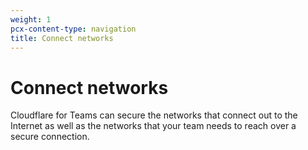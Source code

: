 ```yaml
---
weight: 1
pcx-content-type: navigation
title: Connect networks
---
```


# Connect networks

Cloudflare for Teams can secure the networks that connect out to the Internet as well as the networks that your team needs to reach over a secure connection.

<DirectoryListing path="connections/connect-networks" />